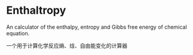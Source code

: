# Enthaltropy
An calculator of  the enthalpy, entropy and Gibbs free energy of chemical equation.

一个用于计算化学反应熵、焓、自由能变化的计算器
